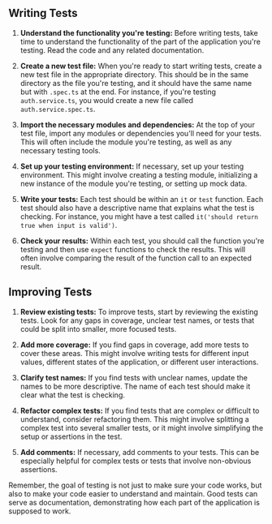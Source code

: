 ## Writing Tests

1. **Understand the functionality you're testing:** Before writing tests, take time to understand the functionality of the part of the application you're testing. Read the code and any related documentation.

2. **Create a new test file:** When you're ready to start writing tests, create a new test file in the appropriate directory. This should be in the same directory as the file you're testing, and it should have the same name but with `.spec.ts` at the end. For instance, if you're testing `auth.service.ts`, you would create a new file called `auth.service.spec.ts`.

3. **Import the necessary modules and dependencies:** At the top of your test file, import any modules or dependencies you'll need for your tests. This will often include the module you're testing, as well as any necessary testing tools.

4. **Set up your testing environment:** If necessary, set up your testing environment. This might involve creating a testing module, initializing a new instance of the module you're testing, or setting up mock data.

5. **Write your tests:** Each test should be within an `it` or `test` function. Each test should also have a descriptive name that explains what the test is checking. For instance, you might have a test called `it('should return true when input is valid')`.

6. **Check your results:** Within each test, you should call the function you're testing and then use `expect` functions to check the results. This will often involve comparing the result of the function call to an expected result.

## Improving Tests

1. **Review existing tests:** To improve tests, start by reviewing the existing tests. Look for any gaps in coverage, unclear test names, or tests that could be split into smaller, more focused tests.

2. **Add more coverage:** If you find gaps in coverage, add more tests to cover these areas. This might involve writing tests for different input values, different states of the application, or different user interactions.

3. **Clarify test names:** If you find tests with unclear names, update the names to be more descriptive. The name of each test should make it clear what the test is checking.

4. **Refactor complex tests:** If you find tests that are complex or difficult to understand, consider refactoring them. This might involve splitting a complex test into several smaller tests, or it might involve simplifying the setup or assertions in the test.

5. **Add comments:** If necessary, add comments to your tests. This can be especially helpful for complex tests or tests that involve non-obvious assertions.

Remember, the goal of testing is not just to make sure your code works, but also to make your code easier to understand and maintain. Good tests can serve as documentation, demonstrating how each part of the application is supposed to work.